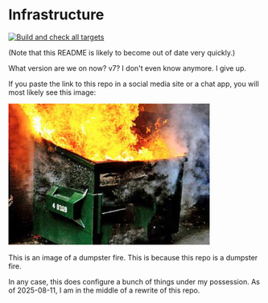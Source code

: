 # Infrastructure

[![Build and check all targets](https://github.com/ifd3f/infra/actions/workflows/check-targets.yml/badge.svg)](https://github.com/ifd3f/infra/actions/workflows/check-targets.yml)

(Note that this README is likely to become out of date very quickly.)

What version are we on now? v7? I don't even know anymore. I give up.

If you paste the link to this repo in a social media site or a chat app, you will most likely see this image:

![A dumpster fire](./dumpsterfire.jpg)

This is an image of a dumpster fire. This is because this repo is a dumpster fire.

In any case, this does configure a bunch of things under my possession. As of 2025-08-11, I am in the middle of a rewrite of this repo.
